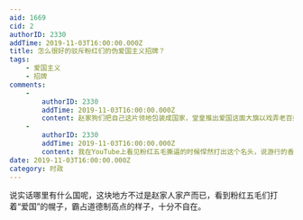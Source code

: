 ```yaml
---
aid: 1669
cid: 2
authorID: 2330
addTime: 2019-11-03T16:00:00.000Z
title: 怎么很好的驳斥粉红们的伪爱国主义招牌？
tags:
    - 爱国主义
    - 招牌
comments:
    -
        authorID: 2330
        addTime: 2019-11-03T16:00:00.000Z
        content: 赵家狗们把自己这片领地包装成国家，堂皇推出爱国这面大旗以戏弄老百姓着实无耻，应该揭开这层画皮了
    -
        authorID: 2330
        addTime: 2019-11-03T16:00:00.000Z
        content: 我在YouTube上看见粉红五毛撕逼的时候悍然打出这个名头，说游行的香港人是八国联军走狗、卖国，但我对这样的语言已经不感冒了
date: 2019-11-03T16:00:00.000Z
category: 时政
---
```


说实话哪里有什么国呢，这块地方不过是赵家人家产而已，看到粉红五毛们打着“爱国”的幌子，霸占道德制高点的样子，十分不自在。
